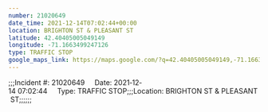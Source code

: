 ```yaml
---
number: 21020649
date_time: 2021-12-14T07:02:44+00:00
location: BRIGHTON ST & PLEASANT ST
latitude: 42.40405005049149
longitude: -71.1663499247126
type: TRAFFIC STOP
google_maps_link: https://maps.google.com/?q=42.40405005049149,-71.1663499247126
---
```


;;;Incident #: 21020649     Date: 2021‐12‐14 07:02:44     Type: TRAFFIC STOP;;;Location: BRIGHTON ST & PLEASANT ST;;;;;;
